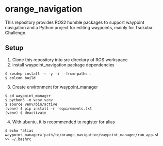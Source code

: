 # orange_navigation
This repository provides ROS2 humble packages to support waypoint navigation and a Python project for editing waypoints, mainly for Tsukuba Challenge.

## Setup
1. Clone this repository into src directory of ROS workspace
2. Install waypoint_navigation package dependencies
```
$ rosdep install -r -y -i --from-paths .
$ colcon build
```
3. Create environment for waypoint_manager
```
$ cd waypoint_manager
$ python3 -m venv venv
$ source venv/bin/active
(venv) $ pip install -r requirements.txt
(venv) $ deactivate
```
4. With ubuntu, it is recommended to register for alias
```
$ echo "alias waypoint_manager='path/to/orange_navigation/waypoint_manager/run_app.sh'" >> ~/.bashrc
```
